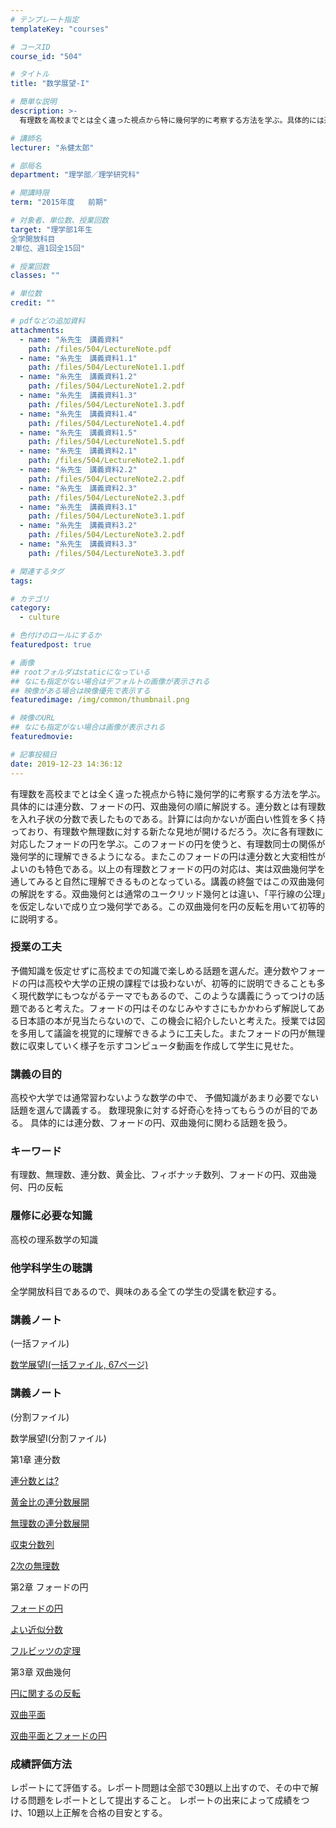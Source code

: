 ```yaml
---
# テンプレート指定
templateKey: "courses"

# コースID
course_id: "504"

# タイトル
title: "数学展望-I"

# 簡単な説明
description: >-
  有理数を高校までとは全く違った視点から特に幾何学的に考察する方法を学ぶ。具体的には連分数、フォードの円、双曲幾何の順に解説する。連分数とは有理数を入れ子状の分数で表したものである。計算には向かないが面...

# 講師名
lecturer: "糸健太郎"

# 部局名
department: "理学部／理学研究科"

# 開講時限
term: "2015年度	前期"

# 対象者、単位数、授業回数
target: "理学部1年生
全学開放科目
2単位、週1回全15回"

# 授業回数
classes: ""

# 単位数
credit: ""

# pdfなどの追加資料
attachments: 
  - name: "糸先生　講義資料" 
    path: /files/504/LectureNote.pdf
  - name: "糸先生　講義資料1.1" 
    path: /files/504/LectureNote1.1.pdf
  - name: "糸先生　講義資料1.2" 
    path: /files/504/LectureNote1.2.pdf
  - name: "糸先生　講義資料1.3" 
    path: /files/504/LectureNote1.3.pdf
  - name: "糸先生　講義資料1.4" 
    path: /files/504/LectureNote1.4.pdf
  - name: "糸先生　講義資料1.5" 
    path: /files/504/LectureNote1.5.pdf
  - name: "糸先生　講義資料2.1" 
    path: /files/504/LectureNote2.1.pdf
  - name: "糸先生　講義資料2.2" 
    path: /files/504/LectureNote2.2.pdf
  - name: "糸先生　講義資料2.3" 
    path: /files/504/LectureNote2.3.pdf
  - name: "糸先生　講義資料3.1" 
    path: /files/504/LectureNote3.1.pdf
  - name: "糸先生　講義資料3.2" 
    path: /files/504/LectureNote3.2.pdf
  - name: "糸先生　講義資料3.3" 
    path: /files/504/LectureNote3.3.pdf

# 関連するタグ
tags:

# カテゴリ
category:
  - culture

# 色付けのロールにするか
featuredpost: true

# 画像
## rootフォルダはstaticになっている
## なにも指定がない場合はデフォルトの画像が表示される
## 映像がある場合は映像優先で表示する
featuredimage: /img/common/thumbnail.png

# 映像のURL
## なにも指定がない場合は画像が表示される
featuredmovie: 

# 記事投稿日
date: 2019-12-23 14:36:12
---
```


有理数を高校までとは全く違った視点から特に幾何学的に考察する方法を学ぶ。具体的には連分数、フォードの円、双曲幾何の順に解説する。連分数とは有理数を入れ子状の分数で表したものである。計算には向かないが面白い性質を多く持っており、有理数や無理数に対する新たな見地が開けるだろう。次に各有理数に対応したフォードの円を学ぶ。このフォードの円を使うと、有理数同士の関係が幾何学的に理解できるようになる。またこのフォードの円は連分数と大変相性がよいのも特色である。以上の有理数とフォードの円の対応は、実は双曲幾何学を通してみると自然に理解できるものとなっている。講義の終盤ではこの双曲幾何の解説をする。双曲幾何とは通常のユークリッド幾何とは違い、「平行線の公理」を仮定しないで成り立つ幾何学である。この双曲幾何を円の反転を用いて初等的に説明する。

### 授業の工夫


予備知識を仮定せずに高校までの知識で楽しめる話題を選んだ。連分数やフォードの円は高校や大学の正規の課程では扱わないが、初等的に説明できることも多く現代数学にもつながるテーマでもあるので、このような講義にうってつけの話題であると考えた。フォードの円はそのなじみやすさにもかかわらず解説してある日本語の本が見当たらないので、この機会に紹介したいと考えた。授業では図を多用して議論を視覚的に理解できるように工夫した。またフォードの円が無理数に収束していく様子を示すコンピュータ動画を作成して学生に見せた。


### 講義の目的


高校や大学では通常習わないような数学の中で、 予備知識があまり必要でない話題を選んで講義する。 数理現象に対する好奇心を持ってもらうのが目的である。 具体的には連分数、フォードの円、双曲幾何に関わる話題を扱う。


### キーワード


有理数、無理数、連分数、黄金比、フィボナッチ数列、フォードの円、双曲幾何、円の反転


### 履修に必要な知識


高校の理系数学の知識


### 他学科学生の聴講


全学開放科目であるので、興味のある全ての学生の受講を歓迎する。



### 講義ノート


(一括ファイル)

[数学展望Ⅰ(一括ファイル, 67ページ)](/files/504/LectureNote.pdf) 



### 講義ノート


(分割ファイル)

数学展望Ⅰ(分割ファイル)

第1章 連分数

[連分数とは?](/files/504/LectureNote1.1.pdf) 

[黄金比の連分数展開](/files/504/LectureNote1.2.pdf) 

[無理数の連分数展開](/files/504/LectureNote1.3.pdf) 

[収束分数列](/files/504/LectureNote1.4.pdf) 

[2次の無理数](/files/504/LectureNote1.5.pdf) 

第2章 フォードの円

[フォードの円](/files/504/LectureNote2.1.pdf) 

[よい近似分数](/files/504/LectureNote2.2.pdf) 

[フルビッツの定理](/files/504/LectureNote2.3.pdf) 

第3章 双曲幾何

[円に関するの反転](/files/504/LectureNote3.1.pdf) 

[双曲平面](/files/504/LectureNote3.2.pdf) 

[双曲平面とフォードの円](/files/504/LectureNote3.3.pdf) 


### 成績評価方法


レポートにて評価する。レポート問題は全部で30題以上出すので、その中で解ける問題をレポートとして提出すること。 レポートの出来によって成績をつけ、10題以上正解を合格の目安とする。
